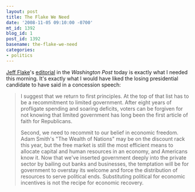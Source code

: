 ```yaml
---
layout: post
title: The Flake We Need
date: '2008-11-05 09:10:00 -0700'
mt_id: 1392
blog_id: 1
post_id: 1392
basename: the-flake-we-need
categories:
- politics
---
```

<p>
<a href="http://flake.house.gov/">Jeff Flake</a>'s <a href="http://www.washingtonpost.com/wp-dyn/content/article/2008/11/04/AR2008110403872.html">editorial</a> in the <cite>Washington Post</cite> today is exactly what I needed this morning. It's exactly what I would have liked the losing presidential candidate to have said in a concession speech:
</p>
<blockquote>
<p>
I suggest that we return to first principles. At the top of that list has to be a recommitment to limited government. After eight years of profligate spending and soaring deficits, voters can be forgiven for not knowing that limited government has long been the first article of faith for Republicans.
</p>
<p>
Second, we need to recommit to our belief in economic freedom. Adam Smith's "The Wealth of Nations" may be on the discount rack this year, but the free market is still the most efficient means to allocate capital and human resources in an economy, and Americans know it. Now that we've inserted government deeply into the private sector by bailing out banks and businesses, the temptation will be for government to overstay its welcome and force the distribution of resources to serve political ends. Substituting political for economic incentives is not the recipe for economic recovery.
</p>
</blockquote>
